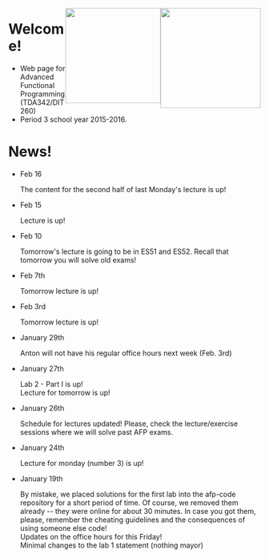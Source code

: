 <!-- Added weird extra section, because otherwise Alejandro's does not appear -->
<!-- ## Empty -->
<!-- --- -->

<img style="float:right"
     class="img"
     src="https://www.chalmers.se/SiteCollectionImages/Logotyper/Chalmers%20logotyp/AvancezChalmers_black_centered.png"
     height="200">
<img style="float:right"
     class="img-circle"
     src="http://upload.wikimedia.org/wikipedia/en/8/82/G%C3%B6teborgs_universitet_seal.svg"
     height="190">


# Welcome!

  * Web page for Advanced Functional Programming (TDA342/DIT260)
  * Period 3 school year 2015-2016.


# News!

* Feb 16

  <div class="alert alert-info">
  The content for the second half of last Monday's lecture is up!
  </div>


* Feb 15

  <div class="alert alert-info">
  Lecture is up!
  </div>


* Feb 10

  <div class="alert alert-info">
  Tomorrow's lecture is going to be in ES51 and ES52. Recall that tomorrow you
  will solve old exams!
  </div>

* Feb 7th

  <div class="alert alert-info">
  Tomorrow lecture is up!
  </div>

* Feb 3rd

  <div class="alert alert-info">
  Tomorrow lecture is up!
  </div>


* January 29th

  <div class="alert alert-info">
  Anton will not have his regular office hours next week (Feb. 3rd)
  </div>



* January 27th

  <div class="alert alert-info">
  Lab 2 - Part I is up!
  </div>

  <div class="alert alert-info">
  Lecture for tomorrow is up!
  </div>


* January 26th

  <div class="alert alert-info">
  Schedule for lectures updated! Please, check the lecture/exercise sessions
  where we will solve past AFP exams.
  </div>


* January 24th

  <div class="alert alert-info">
  Lecture for monday (number 3) is up!
  </div>

* January 19th

  <div class="alert alert-danger">
  By mistake, we placed solutions for the first lab into the afp-code repository
  for a short period of time. Of course, we removed them already -- they were
  online for about 30 minutes. In case you got them, please, remember the cheating
  guidelines and the consequences of using someone else code!
  </div>

  <div class="alert alert-info">
  Updates on the office hours for this Friday!
  </div>

  <div class="alert alert-info">
  Minimal changes to the lab 1 statement (nothing mayor)
  </div>
